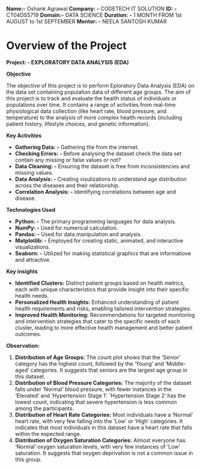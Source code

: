 **Name:-** Oshank Agrawal
**Company: -** CODETECH IT SOLUTION
**ID: -** CT04DS5719
**Domain:-** DATA SCIENCE
**Duration: -** 1 MONTH FROM 1st AUGUST to 1st SEPTEMBER
**Mentor: -** NEELA SANTOSH KUMAR

# Overview of the Project

**Project: - EXPLORATORY DATA ANALYSIS (EDA)**

**Objective**

The objective of this project is to perform Eploratory Data Analysis (EDA) on the data set containing population data of different age groups. The aim of this project is to track and evaluate the health status of individuals or populations over time. It contains a range of activities from real-time physiological data collection (like heart rate, blood pressure, and temperature) to the analysis of more complex health records (including patient history, lifestyle choices, and genetic information).

**Key Activities**

* **Gathering Data: -** Gathering the from the internet.
* **Checking Errors: -** Before analysing the dataset check the data set contain any missing or false values or not? 
* **Data Cleaning: -** Ensuring the dataset is free from inconsistencies and missing values.
* **Data Analysis: -** Creating visulizations to understand age distribution across the diseases and their relationship.
* **Correlation Analysis: -** Identifying correlations between age and disease.

**Technologies Used**

* **Python: -** The primary programming languages for data analysis.
* **NumPy: -** Used for numerical calculation.
* **Pandas: -** Used for data manipulation and analysis.
* **Matplotlib: -** Employed for creating static, animated, and interactive visualizations.
* **Seaborn: -** Utilized for making statistical graphics that are informatiove and attractive.

**Key insights**

* **Identified Clusters:** Distinct patient groups based on health metrics, each with unique characteristics that provide insight into their specific health needs.
* **Personalized Health Insights:** Enhanced understanding of patient health requirements and risks, enabling tailored intervention strategies.
* **Improved Health Monitoring:** Recommendations for targeted monitoring and intervention strategies that cater to the specific needs of each cluster, leading to more effective health management and better patient outcomes.

**Observation:**

1. **Distribution of Age Groups:** The count plot shows that the ‘Senior’ category has the highest count, followed by the ‘Young’ and ‘Middle-aged’ categories. It suggests that seniors are the largest age group in this dataset.
2. **Distribution of Blood Pressure Categories:** The majority of the dataset falls under ‘Normal’ blood pressure, with fewer instances in the ‘Elevated’ and ‘Hypertension Stage 1’. ‘Hypertension Stage 2’ has the lowest count, indicating that severe hypertension is less common among the participants.
3. **Distribution of Heart Rate Categories:** Most individuals have a ‘Normal’ heart rate, with very few falling into the ‘Low’ or ‘High’ categories. It indicates that most individuals in this dataset have a heart rate that falls within the expected range.
4. **Distribution of Oxygen Saturation Categories:** Almost everyone has ‘Normal’ oxygen saturation levels, with very few instances of ‘Low’ saturation. It suggests that oxygen deprivation is not a common issue in this group.

